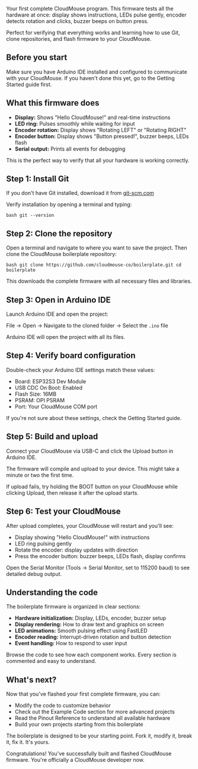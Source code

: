 Your first complete CloudMouse program. This firmware tests all the hardware at once: display shows instructions, LEDs pulse gently, encoder detects rotation and clicks, buzzer beeps on button press.

Perfect for verifying that everything works and learning how to use Git, clone repositories, and flash firmware to your CloudMouse.

## Before you start

Make sure you have Arduino IDE installed and configured to communicate with your CloudMouse. If you haven't done this yet, go to the Getting Started guide first.

## What this firmware does

  * **Display:** Shows "Hello CloudMouse!" and real-time instructions
  * **LED ring:** Pulses smoothly while waiting for input
  * **Encoder rotation:** Display shows "Rotating LEFT" or "Rotating RIGHT"
  * **Encoder button:** Display shows "Button pressed!", buzzer beeps, LEDs flash
  * **Serial output:** Prints all events for debugging

This is the perfect way to verify that all your hardware is working correctly.

## Step 1: Install Git

If you don't have Git installed, download it from [git-scm.com](https://git-scm.com)

Verify installation by opening a terminal and typing:

```bash git --version ``` 

## Step 2: Clone the repository

Open a terminal and navigate to where you want to save the project. Then clone the CloudMouse boilerplate repository:

```bash git clone https://github.com/cloudmouse-co/boilerplate.git cd boilerplate ``` 

This downloads the complete firmware with all necessary files and libraries.

## Step 3: Open in Arduino IDE

Launch Arduino IDE and open the project:

File -> Open -> Navigate to the cloned folder -> Select the `.ino` file

Arduino IDE will open the project with all its files.

## Step 4: Verify board configuration

Double-check your Arduino IDE settings match these values:

  * Board: ESP32S3 Dev Module
  * USB CDC On Boot: Enabled
  * Flash Size: 16MB
  * PSRAM: OPI PSRAM
  * Port: Your CloudMouse COM port

If you're not sure about these settings, check the Getting Started guide.

## Step 5: Build and upload

Connect your CloudMouse via USB-C and click the Upload button in Arduino IDE.

The firmware will compile and upload to your device. This might take a minute or two the first time.

If upload fails, try holding the BOOT button on your CloudMouse while clicking Upload, then release it after the upload starts.

## Step 6: Test your CloudMouse

After upload completes, your CloudMouse will restart and you'll see:

  * Display showing "Hello CloudMouse!" with instructions
  * LED ring pulsing gently
  * Rotate the encoder: display updates with direction
  * Press the encoder button: buzzer beeps, LEDs flash, display confirms

Open the Serial Monitor (Tools -> Serial Monitor, set to 115200 baud) to see detailed debug output.

## Understanding the code

The boilerplate firmware is organized in clear sections:

  * **Hardware initialization:** Display, LEDs, encoder, buzzer setup
  * **Display rendering:** How to draw text and graphics on screen
  * **LED animations:** Smooth pulsing effect using FastLED
  * **Encoder reading:** Interrupt-driven rotation and button detection
  * **Event handling:** How to respond to user input

Browse the code to see how each component works. Every section is commented and easy to understand.

## What's next?

Now that you've flashed your first complete firmware, you can:

  * Modify the code to customize behavior
  * Check out the Example Code section for more advanced projects
  * Read the Pinout Reference to understand all available hardware
  * Build your own projects starting from this boilerplate

The boilerplate is designed to be your starting point. Fork it, modify it, break it, fix it. It's yours.

Congratulations! You've successfully built and flashed CloudMouse firmware. You're officially a CloudMouse developer now.
